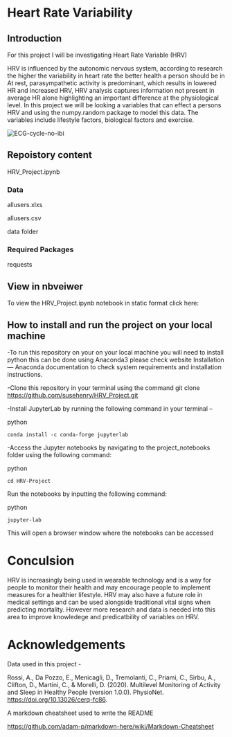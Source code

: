# Heart Rate Variability 

## Introduction

For this project I will be investigating Heart Rate Variable (HRV)

HRV is influenced by the autonomic nervous system, according to research the higher the variability in heart rate the better health a person should be in
At rest, parasympathetic activity is predominant, which results in lowered HR and increased HRV, HRV analysis captures information not present in average HR alone highlighting an important difference at the physiological level. 
In this project we will be looking a variables that can effect a persons HRV and using the numpy.random package to model this data. The variables include lifestyle factors, biological factors and exercise. 


![ECG-cycle-no-ibi](https://user-images.githubusercontent.com/77789044/148706827-7f3e7793-1878-4ca0-baa9-d713fe79cf30.png)

## Repoistory content


HRV_Project.ipynb


### **Data** 

allusers.xlxs

allusers.csv

data folder


### **Required Packages**

requests




## View in nbveiwer

To view the HRV_Project.ipynb notebook in static format click here:


## How to install and run the project on your local machine


-To run this repository on your on your local machine you will need to install python this can be done using Anaconda3 please check website Installation — Anaconda documentation to check system requirements and installation instructions.

-Clone this repository in your terminal using the command git clone https://github.com/susehenry/HRV_Project.git

-Install JupyterLab by running the following command in your terminal –

python 
```
conda install -c conda-forge jupyterlab
```
-Access the Jupyter notebooks by navigating to the project_notebooks folder using the following command:

python
```
cd HRV-Project
```
Run the notebooks by inputting the following command:

python
```
jupyter-lab
```
This will open a browser window where the notebooks can be accessed


# Conculsion

HRV is increasingly being used in wearable technology and is a way for people to monitor their health and may encourage people to implement measures for a healthier lifestyle. HRV may also have a future role in medical settings and can be used alongside traditional vital signs when predicting mortality. However more research and data is needed into this area to improve knowledege and predicatbility of variables on HRV. 

# Acknowledgements

Data used in this project -

Rossi, A., Da Pozzo, E., Menicagli, D., Tremolanti, C., Priami, C., Sirbu, A., Clifton, D., Martini, C., & Morelli, D. (2020). Multilevel Monitoring of Activity and Sleep in Healthy People (version 1.0.0). PhysioNet. https://doi.org/10.13026/cerq-fc86.


A markdown cheatsheet used to write the README

https://github.com/adam-p/markdown-here/wiki/Markdown-Cheatsheet
